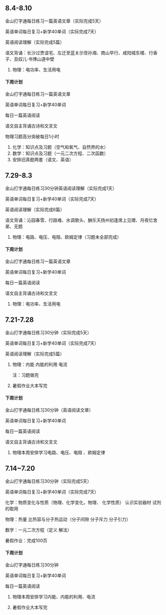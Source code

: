 ## 8.4-8.10

金山打字通每日练习一篇英语文章（实际完成5天）

英语单词每日复习+新学40单词（实际完成7天）

英语阅读理解（实际完成5篇）

语文背诵：长沙过贾谊宅、左迁至蓝关示侄孙湘、商山早行、咸阳城东楼、行香子、丑奴儿·书博山道中壁

1. 物理：电功率、生活用电

#### 下周计划

金山打字通每日练习一篇英语文章

英语单词每日复习+新学40单词

每日一篇英语阅读

语文自主背诵古诗和文言文

物理习题高分突破每日1小时

1. 化学：知识点及习题（空气和氧气、自然界的水）
2. 数学：知识点及习题（一元二次方程、二次函数）
3. 安排旧真题两套（语文、英语）

## 7.29-8.3

金山打字通每日练习30分钟英语阅读理解（实际完成1天）

英语单词每日复习+新学40单词（实际完成7天）

英语阅读理解（实际完成6篇）

语文背诵：沁园春雪、行路难、水调歌头、酬乐天扬州初逢席上见赠、月夜忆舍弟、无题

1. 物理：电路、电压、电阻、欧姆定律（习题未全部完成）

#### 下周计划

金山打字通每日练习一篇英语文章

英语单词每日复习+新学40单词

每日一篇英语阅读

语文自主背诵古诗和文言文

1. 物理：电功率、生活用电

## 7.21-7.28

金山打字通每日练习30分钟（实际完成5天）

英语单词每日复习+新学40单词（实际完成7天）

英语阅读理解（实际完成5篇）

1. 物理：内能 内能的利用 电流

   注：习题做完

2. 暑假作业大本写完

#### 下周计划

金山打字通每日练习30分钟（英语阅读文章）

英语单词每日复习+新学40单词

每日一篇英语阅读

语文自主背诵古诗和文言文

1. 物理本周安排学习电路、电压、电阻 、欧姆定律

## 7.14~7.20

金山打字通每日练习30分钟（实际完成5天）

英语单词每日复习+新学40单词（实际完成7天）

 化学：物质变化与性质（物理、化学变化，物理、 化学性质） 认识实验器材 试剂的取用

 物理：热量 比热容与分子热运动（分子间隙 分子斥力 分子引力）

 数学：一元二次方程（定义 解法）

 暑假作业：完成100页

#### 下周计划

金山打字通每日练习30分钟

英语单词每日复习+新学40单词

每日一篇英语阅读

1. 物理本周安排学习内能、内能的利用、电流

2. 暑假作业大本写完









